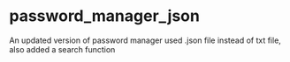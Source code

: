 # password_manager_json
An updated version of password manager used .json file instead of txt file, also added a search function

